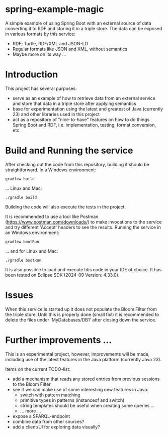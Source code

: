 # spring-example-magic
A simple example of using Spring Boot with an external source of data converting it to RDF and storing it in a triple store. The data can be exposed in various formats by this service: 
* RDF; Turtle, RDF/XML and JSON-LD
* Regular formats like JSON and XML, without semantics
* Maybe more on its way ... 

# Introduction
This project has several purposes: 
* serve as an example of how to retrieve data from an external service and store that data in a triple store after applying semantics
* base for experimentation using the latest and greatest of Java (currently 23) and other libraries used in this project
* act as a repository of "nice-to-have" features on how to do things Spring Boot and RDF, i.e. implementation, testing, format conversion, etc.

# Build and Running the service
After checking out the code from this repository, building it should be straightforward. 
In a Windows environment: 

```
gradlew build
```

... Linux and Mac: 

```
./gradle build
```
Building the code will also execute the tests in the project. 

It is recommended to use a tool like Postman (https://www.postman.com/downloads/) to make invocations to the service and try different 'Accept' headers to see the results. 
Running the service in an Windows environment: 

```
gradlew bootRun
```

... and for Linux and Mac: 

```
./gradle bootRun
```
It is also possible to load and execute htis code in your IDE of choice. It has been tested on Eclipse SDK (2024-09 Version: 4.33.0).  

# Issues
When this service is started up it does not populate the Bloom Filter from the triple store. Until this is properly done (small fix!) it is recommended to delete the files under 'MyDatabases/DB1' after closing down the service. 

# Further improvements ... 
This is an experimental project, however, improvements will be made, including use of the latest features in the Java platform (currently Java 23). 

Items on the current TODO-list: 
- add a mechanism that reads any stored entries from previous sessions to the Bloom Filter 
- see if we can make use of some interesting new features in Java: 
    - switch with pattern matching
    - primitive types in patterns (instanceof and switch)
    - string templates should be useful when creating some queries ...
    - ... more ...
- expose a SPARQL-endpoint
- combine data from other sources?
- add a client/UI for exploring data visually? 

